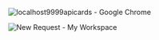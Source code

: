 ![localhost9999apicards - Google Chrome](https://github.com/Dmitrii-Q/JavaDocker_01/assets/120948230/2e2958d0-a190-420a-8da4-40de228f216a)

![New Request - My Workspace](https://github.com/Dmitrii-Q/JavaDocker_01/assets/120948230/c8ce1a42-1c21-4bc9-904d-bf7b75ba559f)
